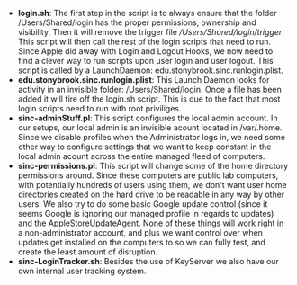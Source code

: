 
- **login.sh**: The first step in the script is to always ensure that the folder /Users/Shared/login has the proper permissions, ownership and visibility. Then it will remove the trigger file _/Users/Shared/login/trigger_. This script will then call the rest of the login scripts that need to run. Since Apple did away with Login and Logout Hooks, we now need to find a clever way to run scripts upon user login and user logout. This script is called by a LaunchDaemon: edu.stonybrook.sinc.runlogin.plist.
- **edu.stonybrook.sinc.runlogin.plist**: This Launch Daemon looks for activity in an invisible folder: /Users/Shared/login. Once a file has been added it will fire off the login.sh script. This is due to the fact that most login scripts need to run with root priviliges.
- **sinc-adminStuff.pl**: This script configures the local admin account. In our setups, our local admin is an invisible acount located in /var/.home. Since we disable profiles when the Administrator logs in, we need some other way to configure settings that we want to keep constant in the local admin acount across the entire managed fleed of computers.
- **sinc-permissions.pl**: This script will change some of the home directory permissions around. Since these computers are public lab computers, with potentially hundreds of users using them, we don't want user home directories created on the hard drive to be readable in any way by other users. We also try to do some basic Google update control (since it seems Google is ignoring our managed profile in regards to updates) and the AppleStoreUpdateAgent. None of these things will work right in a non-administrator account, and plus we want control over when updates get installed on the computers to so we can fully test, and create the least amount of disruption.
- **sinc-LoginTracker.sh**: Besides the use of KeyServer we also have our own internal user tracking system.
